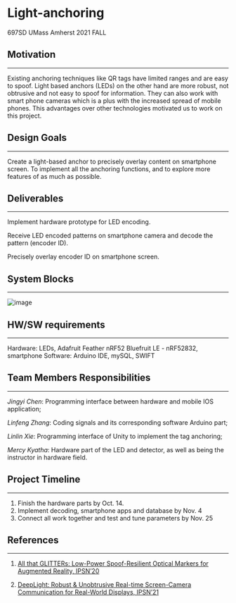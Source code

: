 # Light-anchoring
697SD UMass Amherst 2021 FALL



## Motivation
--------
Existing anchoring techniques like QR tags have limited ranges and are easy to spoof. Light based anchors (LEDs) on the other hand are more robust, not obtrusive and not easy to spoof for information. They can also work with smart phone cameras which is a plus with the increased spread of mobile phones. This advantages over other technologies motivated us to work on this project.

## Design Goals
--------
Create a light-based anchor to precisely overlay content on smartphone screen.
To implement all the anchoring functions, and to explore more features of as much as possible.

## Deliverables
--------
Implement hardware prototype for LED encoding.

Receive LED encoded patterns on smartphone camera and decode the pattern (encoder ID).

Precisely overlay encoder ID on smartphone screen.

## System Blocks
--------
![image](https://user-images.githubusercontent.com/50798240/135495934-16a87bbf-704c-4758-8256-aa224fa5de1e.png)


## HW/SW requirements
--------
Hardware: LEDs, Adafruit Feather nRF52 Bluefruit LE - nRF52832, smartphone
Software: Arduino IDE, mySQL, SWIFT

## Team Members Responsibilities
--------
*Jingyi Chen*: Programming interface between hardware and mobile IOS application;   

*Linfeng Zhang*:  Coding signals and its corresponding software Arduino part;   

*Linlin Xie*: Programming interface of Unity to implement the tag anchoring;   

*Mercy Kyatha*: Hardware part of the LED and detector, as well as being the instructor in hardware field.   


## Project Timeline
--------
1. Finish the hardware parts by Oct. 14.
2. Implement decoding, smartphone apps and database by Nov. 4
3. Connect all work together and test and tune parameters by Nov. 25

## References
--------
1. [All that GLITTERs: Low-Power Spoof-Resilient Optical Markers for Augmented Reality, IPSN’20](https://users.ece.cmu.edu/~vsekar/assets/pdf/ipsn20_glitter.pdf)

2. [DeepLight: Robust & Unobtrusive Real-time Screen-Camera Communication for Real-World Displays, IPSN’21](https://arxiv.org/pdf/2105.05092.pdf)

